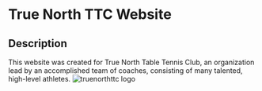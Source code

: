 # True North TTC Website

## Description

This website was created for True North Table Tennis Club, an organization lead by an accomplished team of coaches, consisting of many talented, high-level athletes. ![truenorthttc logo](https://github.com/Eircc/pingpong-repo/images/logos/rectangle_red_logo.jpg?raw=true)
